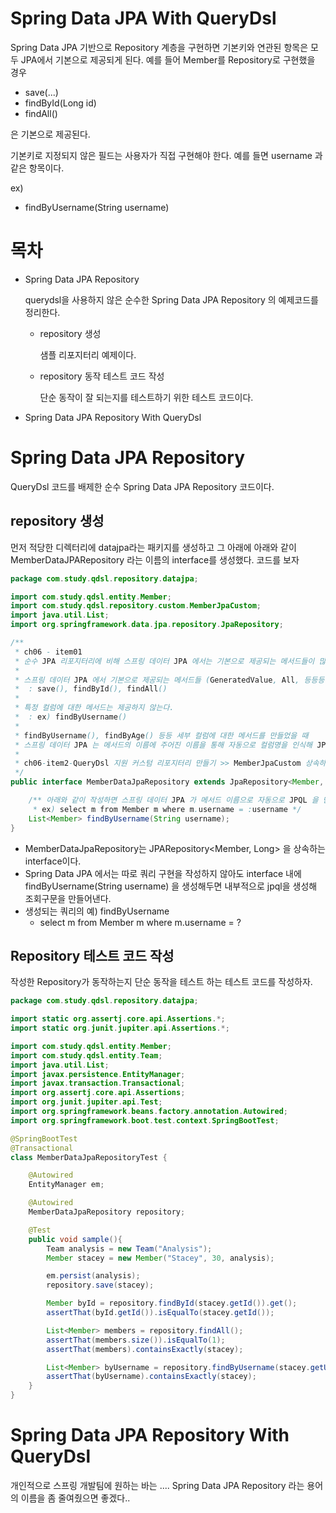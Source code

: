 # Spring Data JPA With QueryDsl

Spring Data JPA 기반으로 Repository 계층을 구현하면 기본키와 연관된 항목은 모두 JPA에서 기본으로 제공되게 된다. 예를 들어 Member를 Repository로 구현했을 경우 

- save(...)
- findById(Long id)
- findAll()

은 기본으로 제공된다. 

기본키로 지정되지 않은 필드는 사용자가 직접 구현해야 한다. 예를 들면 username 과 같은 항목이다.

ex) 

- findByUsername(String username)

# 목차

- Spring Data JPA Repository

  querydsl을 사용하지 않은 순수한 Spring Data JPA Repository 의 예제코드를 정리한다.

  - repository 생성

    샘플 리포지터리 예제이다.

  - repository 동작 테스트 코드 작성

    단순 동작이 잘 되는지를 테스트하기 위한 테스트 코드이다.

- Spring Data JPA Repository With QueryDsl

# Spring Data JPA Repository

QueryDsl 코드를 배제한 순수 Spring Data JPA Repository 코드이다.

## repository 생성

먼저 적당한 디렉터리에 datajpa라는 패키지를 생성하고 그 아래에 아래와 같이 MemberDataJPARepository 라는 이름의 interface를 생성했다. 코드를 보자

```java
package com.study.qdsl.repository.datajpa;

import com.study.qdsl.entity.Member;
import com.study.qdsl.repository.custom.MemberJpaCustom;
import java.util.List;
import org.springframework.data.jpa.repository.JpaRepository;

/**
 * ch06 - item01
 * 순수 JPA 리포지터리에 비해 스프링 데이터 JPA 에서는 기본으로 제공되는 메서드들이 많다.
 *
 * 스프링 데이터 JPA 에서 기본으로 제공되는 메서드들 (GeneratedValue, All, 등등등 정말 기본적인 보일러플레이트는 제공하고 있다.)
 * 	: save(), findById(), findAll()
 *
 * 특정 컬럼에 대한 메서드는 제공하지 않는다.
 *  : ex) findByUsername()
 *
 * findByUsername(), findByAge() 등등 세부 컬럼에 대한 메서드를 만들었을 때
 * 스프링 데이터 JPA 는 메서드의 이름에 주어진 이름을 통해 자동으로 컬럼명을 인식해 JPQL 을 만들어내는 전략을 취한다.
 *
 * ch06-item2-QueryDsl 지원 커스텀 리포지터리 만들기 >> MemberJpaCustom 상속하도록 변경
 */
public interface MemberDataJpaRepository extends JpaRepository<Member, Long> {

	/** 아래와 같이 작성하면 스프링 데이터 JPA 가 메서드 이름으로 자동으로 JPQL 을 만들어내는 전략을 취한다.
	 * ex) select m from Member m where m.username = :username */
	List<Member> findByUsername(String username);
}
```

  

- MemberDataJpaRepository는 JPARepository\<Member, Long\> 을 상속하는 interface이다. 
- Spring Data JPA 에서는 따로 쿼리 구현을 작성하지 않아도 interface 내에 findByUsername(String username) 을 생성해두면 내부적으로 jpql을 생성해 조회구문을 만들어낸다.
- 생성되는 쿼리의 예) findByUsername
  - select m from Member m where m.username = ?

## Repository 테스트 코드 작성

작성한 Repository가 동작하는지 단순 동작을 테스트 하는 테스트 코드를 작성하자.  

```java
package com.study.qdsl.repository.datajpa;

import static org.assertj.core.api.Assertions.*;
import static org.junit.jupiter.api.Assertions.*;

import com.study.qdsl.entity.Member;
import com.study.qdsl.entity.Team;
import java.util.List;
import javax.persistence.EntityManager;
import javax.transaction.Transactional;
import org.assertj.core.api.Assertions;
import org.junit.jupiter.api.Test;
import org.springframework.beans.factory.annotation.Autowired;
import org.springframework.boot.test.context.SpringBootTest;

@SpringBootTest
@Transactional
class MemberDataJpaRepositoryTest {

	@Autowired
	EntityManager em;

	@Autowired
	MemberDataJpaRepository repository;

	@Test
	public void sample(){
		Team analysis = new Team("Analysis");
		Member stacey = new Member("Stacey", 30, analysis);

		em.persist(analysis);
		repository.save(stacey);

		Member byId = repository.findById(stacey.getId()).get();
		assertThat(byId.getId()).isEqualTo(stacey.getId());

		List<Member> members = repository.findAll();
		assertThat(members.size()).isEqualTo(1);
		assertThat(members).containsExactly(stacey);

		List<Member> byUsername = repository.findByUsername(stacey.getUsername());
		assertThat(byUsername).containsExactly(stacey);
	}
}
```



# Spring Data JPA Repository With QueryDsl

개인적으로 스프링 개발팀에 원하는 바는 .... Spring Data JPA Repository 라는 용어의 이름을 좀 줄여줬으면 좋겠다..  



